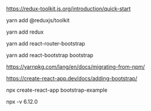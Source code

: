 https://redux-toolkit.js.org/introduction/quick-start

yarn add @reduxjs/toolkit

yarn add redux

yarn add react-router-bootstrap

yarn add react-bootstrap bootstrap

https://yarnpkg.com/lang/en/docs/migrating-from-npm/

https://create-react-app.dev/docs/adding-bootstrap/

npx create-react-app bootstrap-example

npx -v
6.12.0
